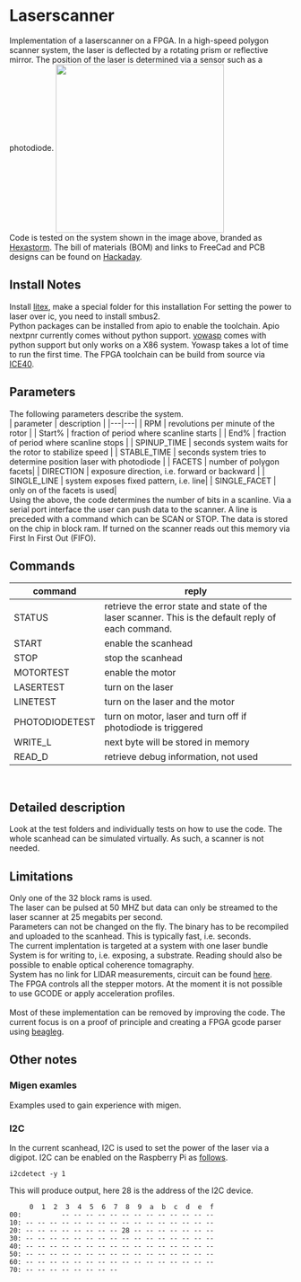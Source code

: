 # Laserscanner
Implementation of a laserscanner on a FPGA. In a high-speed polygon scanner system, the laser is deflected by a rotating prism or reflective mirror. 
The position of the laser is determined via a sensor such as a photodiode.
<img src="https://cdn.hackaday.io/images/7106161566426847098.jpg" align="center" height="300"/> 
<br>
Code is tested on the system shown in the image above, branded as [Hexastorm](https://www.hexastorm.com). 
The bill of materials (BOM) and links to FreeCad and PCB designs can be found on [Hackaday](https://hackaday.io/project/21933-open-hardware-fast-high-resolution-laser).

## Install Notes
Install [litex](https://github.com/enjoy-digital/litex), make a special folder for this installation
For setting the power to laser over ic, you need to install smbus2. <br>
Python packages can be installed from apio to enable the toolchain. Apio nextpnr currently comes without python support.
[yowasp](http://yowasp.org/) comes with python support but only works on a X86 system. Yowasp takes a lot of time to run the first time.
The FPGA toolchain can be build from source via [ICE40](http://www.clifford.at/icestorm/). 

## Parameters
The following parameters describe the system. <br>
| parameter | description |
|---|---|
| RPM | revolutions per minute of the rotor |
| Start% | fraction of period where scanline starts |
| End% | fraction of period where scanline stops |
| SPINUP_TIME | seconds system waits for the rotor to stabilize speed |
| STABLE_TIME | seconds system tries to determine position laser with photodiode |
| FACETS | number of polygon facets|
| DIRECTION | exposure direction, i.e. forward or backward |
| SINGLE_LINE | system exposes fixed pattern, i.e. line|
| SINGLE_FACET | only on of the facets is used|
<br>
Using the above, the code determines the number of bits in a scanline. Via a serial port interface the user can push data to the scanner.
A line is preceded with a command which can be SCAN or STOP. The data is stored on the chip in block ram. 
If turned on the scanner reads out this memory via First In First Out (FIFO).

## Commands
| command | reply |
|---|---|
| STATUS | retrieve the error state and state of the laser scanner. This is the default reply of each command.|
| START | enable the scanhead |
| STOP | stop the scanhead |
| MOTORTEST | enable the motor |
| LASERTEST | turn on the laser|
| LINETEST | turn on the laser and the motor|
| PHOTODIODETEST | turn on motor, laser and turn off if photodiode is triggered|
| WRITE_L | next byte will be stored in memory |
| READ_D | retrieve debug information, not used |
<br>

## Detailed description
Look at the test folders and individually tests on how to use the code. The whole scanhead can be simulated virtually. 
As such, a scanner is not needed.

## Limitations
Only one of the 32 block rams is used. <br>
The laser can be pulsed at 50 MHZ but data can only be streamed to the laser scanner at 25 megabits per second. <br>
Parameters can not be changed on the fly. The binary has to be recompiled and uploaded to the scanhead. This is typically fast, i.e. seconds. <br>
The current implentation is targeted at a system with one laser bundle <br>
System is for writing to, i.e. exposing, a substrate. Reading should also be possible to enable optical coherence tomagraphy.<br>
System has no link for LIDAR measurements, circuit can be found [here](https://hackaday.io/project/163501-open-source-lidar-unruly).<br>
The FPGA controls all the stepper motors. At the moment it is not possible to use GCODE or apply acceleration profiles. <br>
<br>
Most of these implementation can be removed by improving the code. The current focus is on a proof of principle and creating 
a FPGA gcode parser using [beagleg](https://github.com/hzeller/beagleg).

## Other notes
### Migen examles
Examples used to gain experience with migen.

### I2C
In the current scanhead, I2C is used to set the power of the laser via a digipot.
I2C can be enabled on the Raspberry Pi as [follows](https://pimylifeup.com/raspberry-pi-i2c/).

```console
i2cdetect -y 1
```

This will produce output, here 28 is the address of the I2C device.
```console
     0  1  2  3  4  5  6  7  8  9  a  b  c  d  e  f
00:          -- -- -- -- -- -- -- -- -- -- -- -- -- 
10: -- -- -- -- -- -- -- -- -- -- -- -- -- -- -- -- 
20: -- -- -- -- -- -- -- -- 28 -- -- -- -- -- -- -- 
30: -- -- -- -- -- -- -- -- -- -- -- -- -- -- -- -- 
40: -- -- -- -- -- -- -- -- -- -- -- -- -- -- -- -- 
50: -- -- -- -- -- -- -- -- -- -- -- -- -- -- -- -- 
60: -- -- -- -- -- -- -- -- -- -- -- -- -- -- -- -- 
70: -- -- -- -- -- -- -- --
```
<!-- 
TODO:
  test current code base on scanner in single line and single facet mode;
    stopline
    scanline
  try to create a static pattern with the scanner in ring mode
  add movement, the head should determine wether it has to move after a line.
  There are others issues, but not needed for minimum viable product;
    constraint of multiple errors reduces space too much
    replace migen with nmigen
    varying chunksize
 -->

